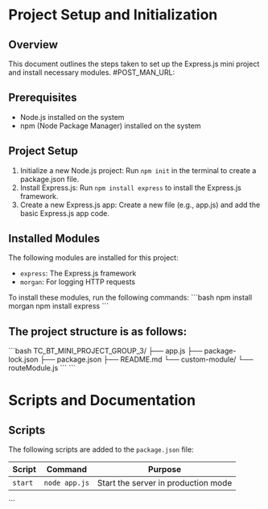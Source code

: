# Project Setup and Initialization

## Overview
This document outlines the steps taken to set up the Express.js mini project and install necessary modules.
#POST_MAN_URL:
## Prerequisites
- Node.js installed on the system
- npm (Node Package Manager) installed on the system

## Project Setup
1. Initialize a new Node.js project: Run `npm init` in the terminal to create a package.json file.
2. Install Express.js: Run `npm install express` to install the Express.js framework.
3. Create a new Express.js app: Create a new file (e.g., app.js) and add the basic Express.js app code.

## Installed Modules
The following modules are installed for this project:
- `express`: The Express.js framework
- `morgan`: For logging HTTP requests

To install these modules, run the following commands:
\`\`\`bash
npm install morgan
npm install express
\`\`\`

## The project structure is as follows:

\`\`\`bash
TC_BT_MINI_PROJECT_GROUP_3/
├── app.js
├── package-lock.json
├── package.json
├── README.md
└── custom-module/
    └── routeModule.js
\`\`\`
\`\`\`

# Scripts and Documentation

## Scripts

The following scripts are added to the `package.json` file:

| Script | Command | Purpose |
|--------|---------|---------|
| `start` | `node app.js` | Start the server in production mode |

\`\`\`


